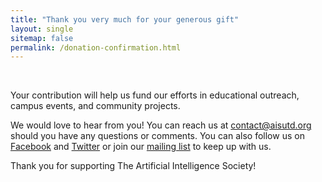 ```yaml
---
title: "Thank you very much for your generous gift"
layout: single
sitemap: false
permalink: /donation-confirmation.html
---
```


<br />
<p>Your contribution will help us fund our efforts in educational outreach, campus events, and community projects.</p>
<p>We would love to hear from you! You can reach us at <a href="mailto:contact@aisutd.org">contact@aisutd.org</a> should you have any questions or comments. You can also follow us on <a href="https://facebook.com/groups/1551548501821102/" target="_blank">Facebook</a> and <a href="https://twitter.com/ais_utd" target="_blank">Twitter</a> or join our <a href="http://www.aisutd.org/join.html">mailing list</a> to keep up with us. </p>
<p>Thank you for supporting The Artificial Intelligence Society!</p>
